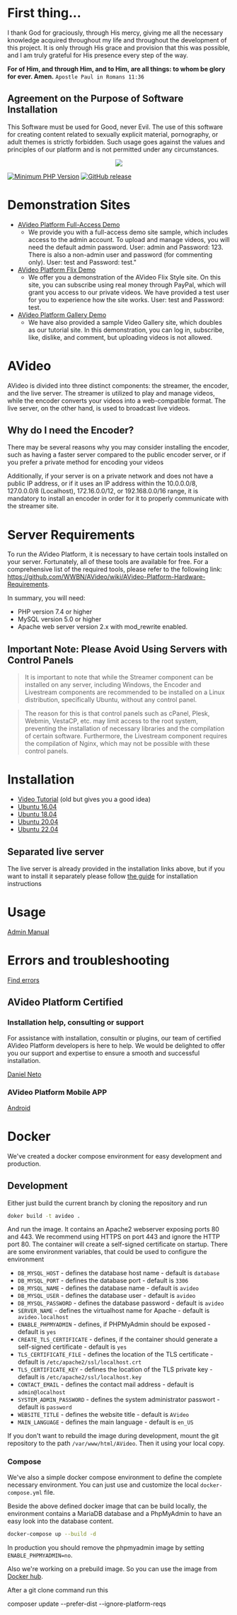 # First thing...

I thank God for graciously, through His mercy, giving me all the necessary knowledge acquired throughout my life and throughout the development of this project. It is only through His grace and provision that this was possible, and I am truly grateful for His presence every step of the way.

**For of Him, and through Him, and to Him, are all things: to whom be glory for ever. Amen.**
`Apostle Paul in Romans 11:36`

## Agreement on the Purpose of Software Installation

This Software must be used for Good, never Evil. The use of this software for creating content related to sexually explicit material, pornography, or adult themes is strictly forbidden. Such usage goes against the values and principles of our platform and is not permitted under any circumstances.

<center>
    <img src="https://avideo.tube/website/assets/151/images/avideo_platform.png"/>
</center>

[![Minimum PHP Version](https://img.shields.io/badge/php-%3E%3D%207.4-8892BF.svg?style=flat-square)](https://php.net/)
[![GitHub release](https://img.shields.io/github/v/release/WWBN/AVideo)](https://github.com/WWBN/AVideo/releases)

# Demonstration Sites

* <a href="http://demo.avideo.com/" target="_blank">AVideo Platform Full-Access Demo</a>
  - We provide you with a full-access demo site sample, which includes access to the admin account. To upload and manage videos, you will need the default admin password. User: admin and Password: 123. There is also a non-admin user and password (for commenting only). User: test and Password: test."
* <a href="https://flix.avideo.com/" target="_blank">AVideo Platform Flix Demo</a>
  - We offer you a demonstration of the AVideo Flix Style site. On this site, you can subscribe using real money through PayPal, which will grant you access to our private videos. We have provided a test user for you to experience how the site works. User: test and Password: test.
* <a href="https://tutorials.avideo.com/" target="_blank">AVideo Platform Gallery Demo</a>
  - We have also provided a sample Video Gallery site, which doubles as our tutorial site. In this demonstration, you can log in, subscribe, like, dislike, and comment, but uploading videos is not allowed.

# AVideo

AVideo is divided into three distinct components: the streamer, the encoder, and the live server. The streamer is utilized to play and manage videos, while the encoder converts your videos into a web-compatible format. The live server, on the other hand, is used to broadcast live videos.

## Why do I need the Encoder?

There may be several reasons why you may consider installing the encoder, such as having a faster server compared to the public encoder server, or if you prefer a private method for encoding your videos

Additionally, if your server is on a private network and does not have a public IP address, or if it uses an IP address within the 10.0.0.0/8, 127.0.0.0/8 (Localhost), 172.16.0.0/12, or 192.168.0.0/16 range, it is mandatory to install an encoder in order for it to properly communicate with the streamer site.

# Server Requirements

To run the AVideo Platform, it is necessary to have certain tools installed on your server. Fortunately, all of these tools are available for free. For a comprehensive list of the required tools, please refer to the following link: https://github.com/WWBN/AVideo/wiki/AVideo-Platform-Hardware-Requirements.

In summary, you will need:

- PHP version 7.4 or higher
- MySQL version 5.0 or higher
- Apache web server version 2.x with mod_rewrite enabled.

## Important Note: Please Avoid Using Servers with Control Panels

> It is important to note that while the Streamer component can be installed on any server, including Windows, the Encoder and Livestream components are recommended to be installed on a Linux distribution, specifically Ubuntu, without any control panel.

> The reason for this is that control panels such as cPanel, Plesk, Webmin, VestaCP, etc. may limit access to the root system, preventing the installation of necessary libraries and the compilation of certain software. Furthermore, the Livestream component requires the compilation of Nginx, which may not be possible with these control panels.

# Installation

- [Video Tutorial](https://tutorials.avideo.com/video/streamer-and-encoder) (old but gives you a good idea)
- [Ubuntu 16.04](https://github.com/WWBN/AVideo/wiki/How-to-install-LAMP,-FFMPEG-and-Git-on-a-fresh-Ubuntu-16.x-For-AVideo-Platform-version-4.x-or-newer)
- [Ubuntu 18.04](https://github.com/WWBN/AVideo/wiki/How-to-install-LAMP,-FFMPEG-and-Git-on-a-fresh-Ubuntu-18.x-for-AVideo-Platform-version-4.x-or-newer)
- [Ubuntu 20.04](https://github.com/WWBN/AVideo/wiki/How-to-install-LAMP,-FFMPEG-and-Git-on-a-fresh-Ubuntu-20.x-for-AVideo-Platform-version-11.x-or-newer)
- [Ubuntu 22.04](https://github.com/WWBN/AVideo/wiki/How-to-install-LAMP,-FFMPEG-and-Git-on-a-fresh-Ubuntu-22.x-for-AVideo-Platform-version-11.x-or-newer)

## Separated live server

The live server is already provided in the installation links above, but if you want to install it separately please follow [the guide](https://github.com/WWBN/AVideo/wiki/Set-up-my-own-Stream-Server) for installation instructions

# Usage

[Admin Manual](https://github.com/WWBN/AVideo/wiki/Admin-manual)

# Errors and troubleshooting

[Find errors](https://github.com/WWBN/AVideo/wiki/How-to-find-errors-on-AVideo-Platform)

## AVideo Platform Certified

### Installation help, consulting or support 

For assistance with installation, consultin or plugins, our team of certified AVideo Platform developers is here to help. We would be delighted to offer you our support and expertise to ensure a smooth and successful installation.

<a href="https://youphp.tube/marketplace/">Daniel Neto</a>

### AVideo Platform Mobile APP

<a href="https://play.google.com/store/apps/details?id=platform.avideo.com">Android</a>

# Docker

We've created a docker compose environment for easy development and production.

## Development

Either just build the current branch by cloning the repository and run

```bash
doker build -t avideo .
```

And run the image. It contains an Apache2 webserver exposing ports 80 and 443. 
We recommend using HTTPS on port 443 and ignore the HTTP port 80. The container
will create a self-signed certificate on startup. There are some environment
variables, that could be used to configure the environment

- `DB_MYSQL_HOST` - defines the database host name - default is `database`
- `DB_MYSQL_PORT` - defines the database port - default is `3306`
- `DB_MYSQL_NAME` - defines the database name - default is `avideo`
- `DB_MYSQL_USER` - defines the database user - default is `avideo`
- `DB_MYSQL_PASSWORD` - defines the database password - default is `avideo`
- `SERVER_NAME` - defines the virtualhost name for Apache - default is ` avideo.localhost`
- `ENABLE_PHPMYADMIN` - defines, if PHPMyAdmin should be exposed - default is `yes`
- `CREATE_TLS_CERTIFICATE` - defines, if the container should generate a self-signed certificate - default is `yes`
- `TLS_CERTIFICATE_FILE` - defines the location of the TLS certificate - default is `/etc/apache2/ssl/localhost.crt`
- `TLS_CERTIFICATE_KEY` - defines the location of the TLS private key - default is `/etc/apache2/ssl/localhost.key`
- `CONTACT_EMAIL` - defines the contact mail address - default is `admin@localhost`
- `SYSTEM_ADMIN_PASSWORD` - defines the system administrator passwort - default is `password`
- `WEBSITE_TITLE` - defines the website title - default is `AVideo`
- `MAIN_LANGUAGE` - defines the main language - default is `en_US`

If you don't want to rebuild the image during development, mount the git repository to
the path `/var/www/html/AVideo`. Then it using your local copy.

### Compose

We've also a simple docker compose environment to define the complete necessary 
environment. You can just use and customize the local `docker-compose.yml` file.

Beside the above defined docker image that can be build locally, the environment
contains a MariaDB database and a PhpMyAdmin to have an easy look into the 
database content.

```bash
docker-compose up --build -d
```

In production you should remove the phpmyadmin image by setting `ENABLE_PHPMYADMIN=no`.

Also we're working on a prebuild image. So you can use the image from [Docker hub](https://hub.docker.com/r/trickert76/avideo-platform/tags).

After a git clone command run this

composer update --prefer-dist --ignore-platform-reqs

